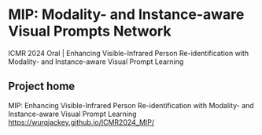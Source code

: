 # MIP: Modality- and Instance-aware Visual Prompts Network
ICMR 2024 Oral | Enhancing Visible-Infrared Person Re-identification with Modality- and Instance-aware Visual Prompt Learning

## Project home
MIP: Enhancing Visible-Infrared Person Re-identification with Modality- and Instance-aware Visual Prompt Learning
https://wurqjackey.github.io/ICMR2024_MIP/
